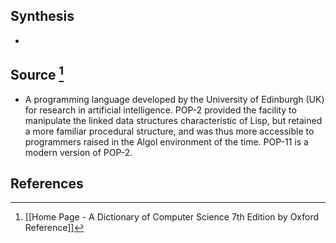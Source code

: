 ## Synthesis
- 
## Source [^1]
- A programming language developed by the University of Edinburgh (UK) for research in artificial intelligence. POP-2 provided the facility to manipulate the linked data structures characteristic of Lisp, but retained a more familiar procedural structure, and was thus more accessible to programmers raised in the Algol environment of the time. POP-11 is a modern version of POP-2.
## References

[^1]: [[Home Page - A Dictionary of Computer Science 7th Edition by Oxford Reference]]